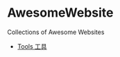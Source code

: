 # AwesomeWebsite
Collections  of Awesome Websites

- [Tools 工具](https://dudebing99.github.io/AwesomeWebsite/tools.html)

